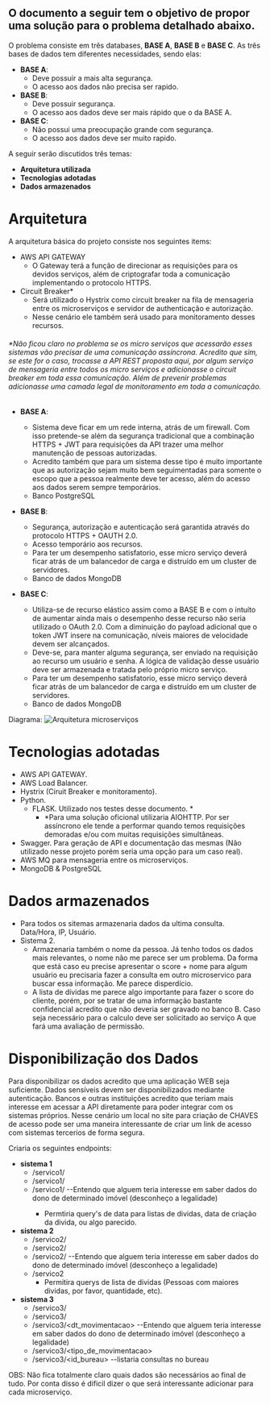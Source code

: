 O documento a seguir tem o objetivo de propor uma solução para o problema detalhado abaixo.
-
O problema consiste em três databases, **BASE A**, **BASE B** e **BASE C**. As três bases de dados tem diferentes necessidades, sendo elas:

- **BASE A**:
  - Deve possuir a mais alta segurança.
  - O acesso aos dados não precisa ser rapido.
- **BASE B**:
  - Deve possuir segurança.
  - O acesso aos dados deve ser mais rápido que o da BASE A.
- **BASE C**:
  - Não possui uma preocupação grande com segurança.
  - O acesso aos dados deve ser muito rapido.

A seguir serão discutidos três temas:
- **Arquitetura utilizada**
- **Tecnologias adotadas**
- **Dados armazenados**


# **Arquitetura**
A arquitetura básica do projeto consiste nos seguintes items:
- AWS API GATEWAY
  - O Gateway terá a função de direcionar as requisições para os devidos serviços, além de criptografar toda a comunicação implementando o protocolo HTTPS.
- Circuit Breaker*
  - Será utilizado o Hystrix como circuit breaker na fila de mensageria entre os microserviços e servidor de authenticação e autorização.
  - Nesse cenário ele também será usado para monitoramento desses recursos.
###### *Não ficou claro no problema se os micro serviços que acessarão esses sistemas vão precisar de uma comunicação assíncrona. Acredito que sim, se este for o caso, trocasse a API REST proposta aqui, por algum serviço de mensageria entre todos os micro serviços e adicionasse o circuit breaker em toda essa comunicação. Além de prevenir problemas adicionasse uma camada legal de monitoramento em toda a comunicação.
- **BASE A**:
  - Sistema deve ficar em um rede interna, atrás de um firewall. Com isso pretende-se além da segurança tradicional que a combinação HTTPS + JWT para requisições da API trazer uma melhor manutenção de pessoas autorizadas.
  - Acredito também que para um sistema desse tipo é muito importante que as autorização sejam muito bem seguimentadas para somente o escopo que a pessoa realmente deve ter acesso, além do acesso aos dados serem sempre temporários.
  - Banco PostgreSQL
  
- **BASE B**:
  - Segurança, autorização e autenticação será garantida através do protocolo HTTPS + OAUTH 2.0.
  - Acesso temporário aos recursos.
  - Para ter um desempenho satisfatorio, esse micro serviço deverá ficar atrás de um balancedor de carga e distruído em um cluster de servidores.
  - Banco de dados MongoDB
  
- **BASE C**:
  - Utiliza-se de recurso elástico assim como a BASE B e com o intuíto de aumentar ainda mais o desempenho desse recurso não seria utilizado o OAuth 2.0. Com a diminuição do payload adicional que o token JWT insere na comunicação, níveis maiores de velocidade devem ser alcançados.
  - Deve-se, para manter alguma segurança, ser enviado na requisição ao recurso um usuário e senha. A lógica de validação desse usuário deve ser armazenada e tratada pelo próprio micro serviço.
  - Para ter um desempenho satisfatorio, esse micro serviço deverá ficar atrás de um balancedor de carga e distruído em um cluster de servidores.
  - Banco de dados MongoDB

Diagrama:
![Arquitetura microserviços](https://user-images.githubusercontent.com/10090364/57042620-99c1dc80-6c3b-11e9-8f0f-08916070b6f2.png)

# **Tecnologias adotadas**
- AWS API GATEWAY.
- AWS Load Balancer.
- Hystrix (Ciruit Breaker e monitoramento).
- Python.
  - FLASK. Utilizado nos testes desse documento. *
    - *Para uma solução oficional utilizaria AIOHTTP. Por ser assíncrono ele tende a performar quando temos requisições demoradas e/ou com muitas requisições simultâneas.
- Swagger. Para geração de API e documentação das mesmas (Não utilizado nesse projeto porém seria uma opção para um caso real).
- AWS MQ para mensageria entre os microserviços.
- MongoDB & PostgreSQL

# **Dados armazenados**
- Para todos os sitemas armazenaria dados da ultima consulta. Data/Hora, IP, Usuário.
- Sistema 2.
   - Armazenaria também o nome da pessoa. Já tenho todos os dados mais relevantes, o nome não me parece ser um problema. Da forma que está caso eu precise apresentar o score + nome para algum usuário eu precisaria fazer a consulta em outro microservico para buscar essa informação. Me parece disperdício.
   - A lista de dívidas me parece algo importante para fazer o score do cliente, porém, por se tratar de uma informação bastante confidencial acredito que não deveria ser gravado no banco B. Caso seja necessário para o calculo deve ser solicitado ao serviço A que fará uma avaliação de permissão.
   
# **Disponibilização dos Dados**
Para disponibilizar os dados acredito que uma aplicação WEB seja suficiente.
Dados sensíveis devem ser disponibilizados mediante autenticação. 
Bancos e outras instituições acredito que teriam mais interesse em acessar a API diretamente para poder integrar com os sistemas próprios. Nesse cenário um local no site para criação de CHAVES de acesso pode ser uma maneira interessante de criar um link de acesso com sistemas tercerios de forma segura.

Criaria os seguintes endpoints:
- **sistema 1**
  - /servico1/<cpf>
  - /servico1/<nome>
  - /servico1/<endereco> --Entendo que alguem teria interesse em saber dados do dono de determinado imóvel (desconheço a legalidade)
    - Permtiria query's de data para listas de dividas, data de criação da divida, ou algo parecido.
- **sistema 2**  
  - /servico2/<cpf>
  - /servico2/<nome>
  - /servico2/<endereco> --Entendo que alguem teria interesse em saber dados do dono de determinado imóvel (desconheço a legalidade)
  - /servico2
    - Permitira querys de lista de dividas (Pessoas com maiores dividas, por favor, quantidade, etc).
- **sistema 3**  
  - /servico3/<cpf>
  - /servico3/<cartao>
  - /servico3/<dt_movimentacao> --Entendo que alguem teria interesse em saber dados do dono de determinado imóvel (desconheço a legalidade)
  - /servico3/<tipo_de_movimentacao>
  - /servico3/<id_bureau> --listaria consultas no bureau
  
  
OBS: Não fica totalmente claro quais dados são necessários ao final de tudo. Por conta disso é dificil dizer o que será interessante adicionar para cada microserviço.
